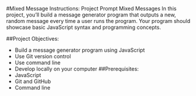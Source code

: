 #Mixed Message Instructions:
Project Prompt
Mixed Messages
In this project, you’ll build a message generator program that outputs a new, random message every time a user runs the program. Your program should showcase basic JavaScript syntax and programming concepts.

##Project Objectives:
- Build a message generator program using JavaScript
- Use Git version control
- Use command line
- Develop locally on your computer
##Prerequisites:
- JavaScript
- Git and GitHub
- Command line